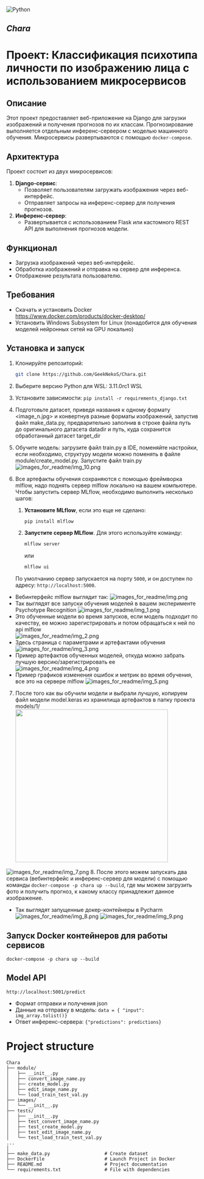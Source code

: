 ![Python](https://img.shields.io/badge/-Python-05122A?style=flat&logo=python)&nbsp;

## *Chara*
# Проект: Классификация психотипа личности по изображению лица с использованием микросервисов

## Описание
Этот проект предоставляет веб-приложение на Django для загрузки изображений и получения прогнозов по их классам. Прогнозирование выполняется отдельным инференс-сервером с моделью машинного обучения. Микросервисы развертываются с помощью `docker-compose`.

## Архитектура
Проект состоит из двух микросервисов:
1. **Django-сервис**:
   - Позволяет пользователям загружать изображения через веб-интерфейс.
   - Отправляет запросы на инференс-сервер для получения прогнозов.
2. **Инференс-сервер**:
   - Развертывается с использованием Flask или кастомного REST API для выполнения прогнозов модели.

## Функционал
- Загрузка изображений через веб-интерфейс.
- Обработка изображений и отправка на сервер для инференса.
- Отображение результата пользователю.

## Требования
- Скачать и установить Docker https://www.docker.com/products/docker-desktop/
- Установить Windows Subsystem for Linux (понадобится для обучения моделей нейронных сетей на GPU локально) 

## Установка и запуск
1. Клонируйте репозиторий:
   ```bash
   git clone https://github.com/GeekNekoS/Chara.git

2. Выберите версию Python для WSL: 3.11.0rc1 WSL 
3. Установите зависимости:  `pip install -r requirements_django.txt`
4. Подготовьте датасет, приведя названия к одному формату <image_n.jpg>
и конвертнув разные форматы изображений, запустив файл make_data.py, 
предварительно заполнив в строке файла путь до оригинального датасета datadir и путь, 
куда сохранится обработанный датасет target_dir
5. Обучите модель: загрузите файл train.py в IDE, поменяйте настройки, если необходимо, 
структуру модели можно поменять в файле module/create_model.py. Запустите файл train.py <br>
![images_for_readme/img_10.png](img_10.png)
6. Все артефакты обучения сохраняются с помощью фреймворка mlflow, 
надо поднять сервер mlflow локально на вашем компьютере.
Чтобы запустить сервер MLflow, необходимо выполнить несколько шагов:

   1. **Установите MLflow**, если это еще не сделано:
      ```bash
      pip install mlflow
      ```

   2. **Запустите сервер MLflow**. Для этого используйте команду:
      ```bash
      mlflow server
      ```
      или
      ```bash
      mlflow ui
      ```
   По умолчанию сервер запускается на порту `5000`, 
и он доступен по адресу: `http://localhost:5000`.
 -  Вебинтерфейс mlflow выглядит так:
![images_for_readme/img.png](images_for_readme/img.png)
 - Так выглядят все запуски обучения моделей в вашем эксперименте Psychotype Recognition
![images_for_readme/img_1.png](images_for_readme/img_1.png)  
 - Это обученные модели во время запусков, если модель подходит по качеству,
ее можно зарегистрировать и потом обращаться к ней по api mlflow <br>
![images_for_readme/img_2.png](images_for_readme/img_2.png)
 - Здесь страница с параметрами и артефактами обучения
![images_for_readme/img_3.png](images_for_readme/img_3.png)
 - Пример артефактов обученных моделей, откуда можно забрать лучшую версию/зарегистрировать ее
![images_for_readme/img_4.png](images_for_readme/img_4.png)
 - Пример графиков изменения ошибок и метрик во время обучения, все это на сервере mlflow
![images_for_readme/img_5.png](images_for_readme/img_5.png)

7. После того как вы обучили модели и выбрали лучшую, 
копируем файл модели model.keras из хранилища артефактов в папку проекта models/1/ <br>
<img src="img_6.png" width="400"/><br>

![images_for_readme/img_7.png](images_for_readme/img_7.png)
8. После этого можем запускать два сервиса (вебинтерфейс и инференс-сервер для модели)
 с помощью команды `docker-compose -p chara up --build`, где мы можем загрузить фото
и получить прогноз, к какому классу принадлежит данное изображение. <br>
- Так выглядят запущенные докер-контейнеры в Pycharm 
![images_for_readme/img_8.png](images_for_readme/img_8.png)
![images_for_readme/img_9.png](images_for_readme/img_9.png)

## Запуск Docker контейнеров для работы сервисов
`docker-compose -p chara up --build`

## Model API
`http://localhost:5001/predict`
 - Формат отправки и получения json
 - Данные на отправку в модель: `data = { "input": img_array.tolist()}`
 - Ответ инференс-сервера: `{"predictions": predictions}`



<a name="project_structure"></a> 
# Project structure
    Chara
    ├── module/
    │   ├── __init__.py
    │   ├── convert_image_name.py
    │   ├── create_model.py
    │   ├── edit_image_name.py
    │   └── load_train_test_val.py
    ├── images/
    │   └── __init__.py
    ├── tests/
    │   ├── __init__.py
    │   ├── test_convert_image_name.py
    │   ├── test_create_model.py
    │   ├── test_edit_image_name.py
    │   └── test_load_train_test_val.py
    ...
    │
    ├── make_data.py                    # Create dataset 
    ├── DockerFile                      # Launch Project in Docker
    ├── README.md                       # Project documentation
    └── requirements.txt                # File with dependencies
<br /> <br />

